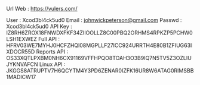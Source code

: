 Url Web : https://vulers.com/

User : Xcod3bl4ck5ud0
Email : johnwickpeterson@gmail.com
Passwd : Xcod3bl4ck5ud0
API Key : IZ8RH6ZROX18FNWDXFKF34ZIIOOLLZ8C00PBQ2ORHMS4RPKZP5PCHW0LSH1EXWEZ
Full API : HFRV03WE7MYHJ0HCFZHQI08MGPLLF27ICC924URRTH4E80B1ZFIUG63IXDOCR55D
Reports API : OS33XQTLPXBM0NH6CX91169VFFHPQO8TOAH3O3B9IQ7N5TV5Z3OZLIUJYKNVAFCN
Linux API : JKGGS8ATRUPTV7H6QCYTM4Y3PD6ZENAR0IZFK16UR8W6ATAG0RIMSBB1MADICW17


